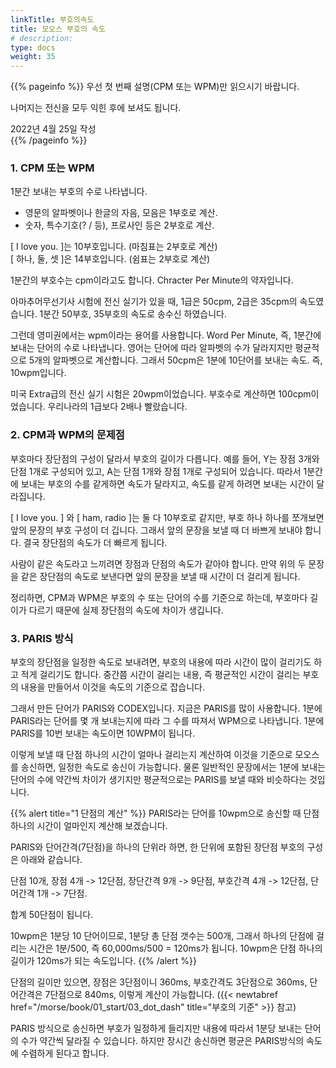```yaml
---
linkTitle: 부호의속도
title: 모오스 부호의 속도
# description: 
type: docs
weight: 35
---
```

{{% pageinfo %}}
우선 첫 번째 설명(CPM 또는 WPM)만 읽으시기 바랍니다.

나머지는 전신을 모두 익힌 후에 보셔도 됩니다.

2022년 4월 25일 작성<br>
{{% /pageinfo %}}
<div oncontextmenu="return false" ondragstart="return false" onselectstart="return false">

### 1. CPM 또는 WPM

1분간 보내는 부호의 수로 나타냅니다.
- 영문의 알파벳이나 한글의 자음, 모음은 1부호로 계산.
- 숫자, 특수기호(? / 등), 프로사인 등은 2부호로 계산.

[ I love you. ]는 10부호입니다. (마침표는 2부호로 계산)<br>
[ 하나, 둘, 셋 ]은 14부호입니다. (쉼표는 2부호로 계산)

1분간의 부호수는 cpm이라고도 합니다. Chracter Per Minute의 약자입니다.

아마추어무선기사 시험에 전신 실기가 있을 때, 1급은 50cpm, 2급은 35cpm의 속도였습니다. 1분간 50부호, 35부호의 속도로 송수신 하였습니다.

그런데 영미권에서는 wpm이라는 용어를 사용합니다. Word Per Minute, 즉, 1분간에 보내는 단어의 수로 나타냅니다. 영어는 단어에 따라 알파벳의 수가 달라지지만 평균적으로 5개의 알파벳으로 계산합니다. 그래서 50cpm은 1분에 10단어를 보내는 속도. 즉, 10wpm입니다.

미국 Extra급의 전신 실기 시험은 20wpm이었습니다. 부호수로 계산하면 100cpm이었습니다. 우리나라의 1급보다 2배나 빨랐습니다.


### 2. CPM과 WPM의 문제점
부호마다 장단점의 구성이 달라서 부호의 길이가 다릅니다. 예를 들어, Y는 장점 3개와 단점 1개로 구성되어 있고, A는 단점 1개와 장점 1개로 구성되어 있습니다. 따라서 1분간에 보내는 부호의 수를 같게하면 속도가 달라지고, 속도를 같게 하려면 보내는 시간이 달라집니다. 

[ I love you. ] 와 [ ham, radio ]는 둘 다 10부호로 같지만, 부호 하나 하나를 쪼개보면 앞의 문장의 부호 구성이 더 깁니다. 그래서 앞의 문장을 보낼 때 더 바쁘게 보내야 합니다. 결국 장단점의 속도가 더 빠르게 됩니다.

사람이 같은 속도라고 느끼려면 장점과 단점의 속도가 같아야 합니다. 만약 위의 두 문장을 같은 장단점의 속도로 보낸다면 앞의 문장을 보낼 때 시간이 더 걸리게 됩니다.

정리하면, CPM과 WPM은 부호의 수 또는 단어의 수를 기준으로 하는데, 부호마다 길이가 다르기 때문에 실제 장단점의 속도에 차이가 생깁니다.

### 3. PARIS 방식

부호의 장단점을 일정한 속도로 보내려면, 부호의 내용에 따라 시간이 많이 걸리기도 하고 적게 걸리기도 합니다. 중간쯤 시간이 걸리는 내용, 즉 평균적인 시간이 걸리는 부호의 내용을 만들어서 이것을 속도의 기준으로 잡습니다.

그래서 만든 단어가 PARIS와 CODEX입니다. 지금은 PARIS를 많이 사용합니다. 1분에 PARIS라는 단어를 몇 개 보내는지에 따라 그 수를 따져서 WPM으로 나타냅니다. 1분에 PARIS를 10번 보내는 속도이면 10WPM이 됩니다.

이렇게 보낼 때 단점 하나의 시간이 얼마나 걸리는지 계산하여 이것을 기준으로 모오스를 송신하면, 일정한 속도로 송신이 가능합니다. 물론 일반적인 문장에서는 1분에 보내는 단어의 수에 약간씩 차이가 생기지만 평균적으로는 PARIS를 보낼 때와 비슷하다는 것입니다.

{{% alert title="1 단점의 계산" %}}
PARIS라는 단어를 10wpm으로 송신할 때 단점 하나의 시간이 얼마인지 계산해 보겠습니다.<br>

PARIS와 단어간격(7단점)을 하나의 단위라 하면, 한 단위에 포함된 장단점 부호의 구성은 아래와 같습니다.<br>

단점 10개, 장점 4개 -> 12단점, 장단간격 9개 -> 9단점, 부호간격 4개 -> 12단점, 단어간격 1개 -> 7단점.

합계 50단점이 됩니다.

10wpm은 1분당 10 단어이므로, 1분당 총 단점 갯수는 500개, 그래서 하나의 단점에 걸리는 시간은 1분/500, 즉 60,000ms/500 = 120ms가 됩니다. 10wpm은 단점 하나의 길이가 120ms가 되는 속도입니다.
{{% /alert %}}

단점의 길이만 있으면, 장점은 3단점이니 360ms, 부호간격도 3단점으로 360ms, 단어간격은 7단점으로 840ms, 이렇게 계산이 가능합니다.
({{< newtabref href="/morse/book/01_start/03_dot_dash" title="부호의 기준" >}} 참고)

PARIS 방식으로 송신하면 부호가 일정하게 들리지만 내용에 따라서 1분당 보내는 단어의 수가 약간씩 달라질 수 있습니다. 하지만 장시간 송신하면 평균은 PARIS방식의 속도에 수렴하게 된다고 합니다.

</div>


